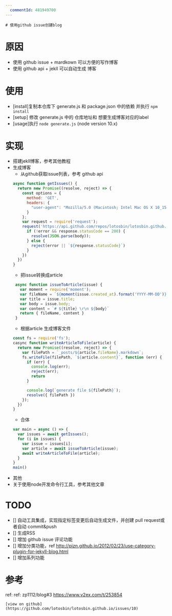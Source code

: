 ```yaml
---
  commentId: 481949700
---
```

    # 使用github issue创建blog 
 # 原因
- 使用 github issue + mardkown 可以方便的写作博客
- 使用 github api + jekll 可以自动生成 博客

# 使用
- [install]复制本仓库下 generate.js 和 package.json 中的依赖 并执行 `npm install`
- [setup] 修改 generate.js 中的 仓库地址和 想要生成博客对应的label
- [usage]执行 `node generate.js` (node version 10.x)
## 

# 实现
- 搭建jekll博客，参考其他教程
- 生成博客
     - 从github获取issue列表，参考 github api 
     ```javascript
     async function getIssues() {
       return new Promise((resolve, reject) => {
         const options = {
           method: 'GET',
           headers: {
             "user-agent": "Mozilla/5.0 (Macintosh; Intel Mac OS X 10_15_0) AppleWebKit/537.36 (KHTML, like Gecko) Chrome/76.0.3809.100 Safari/537.36"
           }
         };
         var request = require('request');
         request('https://api.github.com/repos/lotosbin/lotosbin.github.io/issues?labels=published', options, function (error, response, body) {
           if (!error && response.statusCode == 200) {
             resolve(JSON.parse(body));
           } else {
             reject(error || `${response.statusCode}`)
           }
         })
       })
     }
    ```
    - 把issue转换成article
    ```javascript
     async function issueToArticle(issue) {
       var moment = require('moment');
       var fileName = `${moment(issue.created_at).format('YYYY-MM-DD')}-${issue.id}-${issue.title}`
       var title = issue.title;
       var body = issue.body;
       var content = `# ${title} \r\n ${body}`
       return { fileName, content }
     }
    ```
    - 根据article 生成博客文件
    ```javascript
    const fs = require('fs');
    casync function writeArticleToFile(article) {
      return new Promise((resolve, reject) => {
        var filePath = `_posts/${article.fileName}.markdown`;
        fs.writeFile(filePath, `${article.content}`, function (err) {
          if (err) {
            console.log(err);
            reject(err);
            return
          }

          console.log(`generate file ${filePath}`);
          resolve({ filePath })
        });
      })
    }
    ```
     - 合体
    ```javascript
    var main = async () => {
      var issues = await getIssues();
      for (i in issues) {
        var issue = issues[i];
        var article = await issueToArticle(issue);
        await writeArticleToFile(article);
      }
    }
    main()
    ```
- 其他
 - 关于使用node开发命令行工具，参考其他文章

# TODO
- [] 自动工具集成，实现指定标签变更后自动生成文件，并创建 pull request或者自动 commit&push
- []  生成RSS
- [] 增加 github issue 评论功能
- [] 增加分类功能，ref http://pizn.github.io/2012/02/23/use-category-plugin-for-jekyll-blog.html
- [] 增加系列功能

# 参考
ref:
ref: zp1112/blog#3
https://www.v2ex.com/t/253854
    
    [view on github](https://github.com/lotosbin/lotosbin.github.io/issues/10)
    